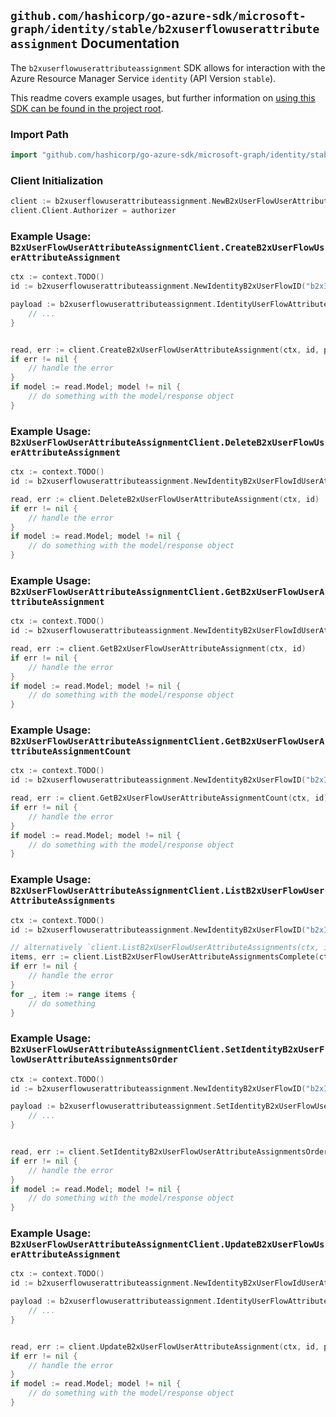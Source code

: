 
## `github.com/hashicorp/go-azure-sdk/microsoft-graph/identity/stable/b2xuserflowuserattributeassignment` Documentation

The `b2xuserflowuserattributeassignment` SDK allows for interaction with the Azure Resource Manager Service `identity` (API Version `stable`).

This readme covers example usages, but further information on [using this SDK can be found in the project root](https://github.com/hashicorp/go-azure-sdk/tree/main/docs).

### Import Path

```go
import "github.com/hashicorp/go-azure-sdk/microsoft-graph/identity/stable/b2xuserflowuserattributeassignment"
```


### Client Initialization

```go
client := b2xuserflowuserattributeassignment.NewB2xUserFlowUserAttributeAssignmentClientWithBaseURI("https://management.azure.com")
client.Client.Authorizer = authorizer
```


### Example Usage: `B2xUserFlowUserAttributeAssignmentClient.CreateB2xUserFlowUserAttributeAssignment`

```go
ctx := context.TODO()
id := b2xuserflowuserattributeassignment.NewIdentityB2xUserFlowID("b2xIdentityUserFlowIdValue")

payload := b2xuserflowuserattributeassignment.IdentityUserFlowAttributeAssignment{
	// ...
}


read, err := client.CreateB2xUserFlowUserAttributeAssignment(ctx, id, payload)
if err != nil {
	// handle the error
}
if model := read.Model; model != nil {
	// do something with the model/response object
}
```


### Example Usage: `B2xUserFlowUserAttributeAssignmentClient.DeleteB2xUserFlowUserAttributeAssignment`

```go
ctx := context.TODO()
id := b2xuserflowuserattributeassignment.NewIdentityB2xUserFlowIdUserAttributeAssignmentID("b2xIdentityUserFlowIdValue", "identityUserFlowAttributeAssignmentIdValue")

read, err := client.DeleteB2xUserFlowUserAttributeAssignment(ctx, id)
if err != nil {
	// handle the error
}
if model := read.Model; model != nil {
	// do something with the model/response object
}
```


### Example Usage: `B2xUserFlowUserAttributeAssignmentClient.GetB2xUserFlowUserAttributeAssignment`

```go
ctx := context.TODO()
id := b2xuserflowuserattributeassignment.NewIdentityB2xUserFlowIdUserAttributeAssignmentID("b2xIdentityUserFlowIdValue", "identityUserFlowAttributeAssignmentIdValue")

read, err := client.GetB2xUserFlowUserAttributeAssignment(ctx, id)
if err != nil {
	// handle the error
}
if model := read.Model; model != nil {
	// do something with the model/response object
}
```


### Example Usage: `B2xUserFlowUserAttributeAssignmentClient.GetB2xUserFlowUserAttributeAssignmentCount`

```go
ctx := context.TODO()
id := b2xuserflowuserattributeassignment.NewIdentityB2xUserFlowID("b2xIdentityUserFlowIdValue")

read, err := client.GetB2xUserFlowUserAttributeAssignmentCount(ctx, id)
if err != nil {
	// handle the error
}
if model := read.Model; model != nil {
	// do something with the model/response object
}
```


### Example Usage: `B2xUserFlowUserAttributeAssignmentClient.ListB2xUserFlowUserAttributeAssignments`

```go
ctx := context.TODO()
id := b2xuserflowuserattributeassignment.NewIdentityB2xUserFlowID("b2xIdentityUserFlowIdValue")

// alternatively `client.ListB2xUserFlowUserAttributeAssignments(ctx, id)` can be used to do batched pagination
items, err := client.ListB2xUserFlowUserAttributeAssignmentsComplete(ctx, id)
if err != nil {
	// handle the error
}
for _, item := range items {
	// do something
}
```


### Example Usage: `B2xUserFlowUserAttributeAssignmentClient.SetIdentityB2xUserFlowUserAttributeAssignmentsOrder`

```go
ctx := context.TODO()
id := b2xuserflowuserattributeassignment.NewIdentityB2xUserFlowID("b2xIdentityUserFlowIdValue")

payload := b2xuserflowuserattributeassignment.SetIdentityB2xUserFlowUserAttributeAssignmentsOrderRequest{
	// ...
}


read, err := client.SetIdentityB2xUserFlowUserAttributeAssignmentsOrder(ctx, id, payload)
if err != nil {
	// handle the error
}
if model := read.Model; model != nil {
	// do something with the model/response object
}
```


### Example Usage: `B2xUserFlowUserAttributeAssignmentClient.UpdateB2xUserFlowUserAttributeAssignment`

```go
ctx := context.TODO()
id := b2xuserflowuserattributeassignment.NewIdentityB2xUserFlowIdUserAttributeAssignmentID("b2xIdentityUserFlowIdValue", "identityUserFlowAttributeAssignmentIdValue")

payload := b2xuserflowuserattributeassignment.IdentityUserFlowAttributeAssignment{
	// ...
}


read, err := client.UpdateB2xUserFlowUserAttributeAssignment(ctx, id, payload)
if err != nil {
	// handle the error
}
if model := read.Model; model != nil {
	// do something with the model/response object
}
```
